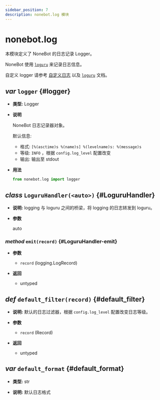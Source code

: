 ```yaml
---
sidebar_position: 7
description: nonebot.log 模块
---
```


# nonebot.log

本模块定义了 NoneBot 的日志记录 Logger。

NoneBot 使用 [`loguru`][loguru] 来记录日志信息。

自定义 logger 请参考 [自定义日志](https://v2.nonebot.dev/docs/appendices/log)
以及 [`loguru`][loguru] 文档。

[loguru]: https://github.com/Delgan/loguru

## _var_ `logger` {#logger}

- **类型:** Logger

- **说明**

  NoneBot 日志记录器对象。

  默认信息:

  - 格式: `[%(asctime)s %(name)s] %(levelname)s: %(message)s`
  - 等级: `INFO` ，根据 `config.log_level` 配置改变
  - 输出: 输出至 stdout

- **用法**

  ```python
  from nonebot.log import logger
  ```

## _class_ `LoguruHandler(<auto>)` {#LoguruHandler}

- **说明:** logging 与 loguru 之间的桥梁，将 logging 的日志转发到 loguru。

- **参数**

  auto

### _method_ `emit(record)` {#LoguruHandler-emit}

- **参数**

  - `record` (logging.LogRecord)

- **返回**

  - untyped

## _def_ `default_filter(record)` {#default_filter}

- **说明:** 默认的日志过滤器，根据 `config.log_level` 配置改变日志等级。

- **参数**

  - `record` (Record)

- **返回**

  - untyped

## _var_ `default_format` {#default_format}

- **类型:** str

- **说明:** 默认日志格式
